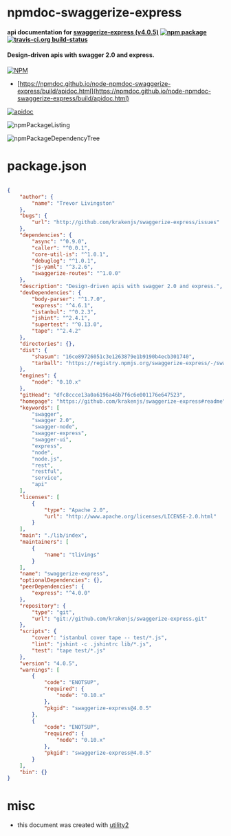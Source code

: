 # npmdoc-swaggerize-express

#### api documentation for  [swaggerize-express (v4.0.5)](https://github.com/krakenjs/swaggerize-express#readme)  [![npm package](https://img.shields.io/npm/v/npmdoc-swaggerize-express.svg?style=flat-square)](https://www.npmjs.org/package/npmdoc-swaggerize-express) [![travis-ci.org build-status](https://api.travis-ci.org/npmdoc/node-npmdoc-swaggerize-express.svg)](https://travis-ci.org/npmdoc/node-npmdoc-swaggerize-express)

#### Design-driven apis with swagger 2.0 and express.

[![NPM](https://nodei.co/npm/swaggerize-express.png?downloads=true&downloadRank=true&stars=true)](https://www.npmjs.com/package/swaggerize-express)

- [https://npmdoc.github.io/node-npmdoc-swaggerize-express/build/apidoc.html](https://npmdoc.github.io/node-npmdoc-swaggerize-express/build/apidoc.html)

[![apidoc](https://npmdoc.github.io/node-npmdoc-swaggerize-express/build/screenCapture.buildCi.browser.%252Ftmp%252Fbuild%252Fapidoc.html.png)](https://npmdoc.github.io/node-npmdoc-swaggerize-express/build/apidoc.html)

![npmPackageListing](https://npmdoc.github.io/node-npmdoc-swaggerize-express/build/screenCapture.npmPackageListing.svg)

![npmPackageDependencyTree](https://npmdoc.github.io/node-npmdoc-swaggerize-express/build/screenCapture.npmPackageDependencyTree.svg)



# package.json

```json

{
    "author": {
        "name": "Trevor Livingston"
    },
    "bugs": {
        "url": "http://github.com/krakenjs/swaggerize-express/issues"
    },
    "dependencies": {
        "async": "^0.9.0",
        "caller": "^0.0.1",
        "core-util-is": "^1.0.1",
        "debuglog": "^1.0.1",
        "js-yaml": "^3.2.6",
        "swaggerize-routes": "^1.0.0"
    },
    "description": "Design-driven apis with swagger 2.0 and express.",
    "devDependencies": {
        "body-parser": "^1.7.0",
        "express": "^4.6.1",
        "istanbul": "^0.2.3",
        "jshint": "^2.4.1",
        "supertest": "^0.13.0",
        "tape": "^2.4.2"
    },
    "directories": {},
    "dist": {
        "shasum": "16ce89726051c3e1263879e1b9190b4ecb301740",
        "tarball": "https://registry.npmjs.org/swaggerize-express/-/swaggerize-express-4.0.5.tgz"
    },
    "engines": {
        "node": "0.10.x"
    },
    "gitHead": "dfc8ccce13a0a6196a46b7f6c6e001176e647523",
    "homepage": "https://github.com/krakenjs/swaggerize-express#readme",
    "keywords": [
        "swagger",
        "swagger 2.0",
        "swagger-node",
        "swagger-express",
        "swagger-ui",
        "express",
        "node",
        "node.js",
        "rest",
        "restful",
        "service",
        "api"
    ],
    "licenses": [
        {
            "type": "Apache 2.0",
            "url": "http://www.apache.org/licenses/LICENSE-2.0.html"
        }
    ],
    "main": "./lib/index",
    "maintainers": [
        {
            "name": "tlivings"
        }
    ],
    "name": "swaggerize-express",
    "optionalDependencies": {},
    "peerDependencies": {
        "express": "^4.0.0"
    },
    "repository": {
        "type": "git",
        "url": "git://github.com/krakenjs/swaggerize-express.git"
    },
    "scripts": {
        "cover": "istanbul cover tape -- test/*.js",
        "lint": "jshint -c .jshintrc lib/*.js",
        "test": "tape test/*.js"
    },
    "version": "4.0.5",
    "warnings": [
        {
            "code": "ENOTSUP",
            "required": {
                "node": "0.10.x"
            },
            "pkgid": "swaggerize-express@4.0.5"
        },
        {
            "code": "ENOTSUP",
            "required": {
                "node": "0.10.x"
            },
            "pkgid": "swaggerize-express@4.0.5"
        }
    ],
    "bin": {}
}
```



# misc
- this document was created with [utility2](https://github.com/kaizhu256/node-utility2)
